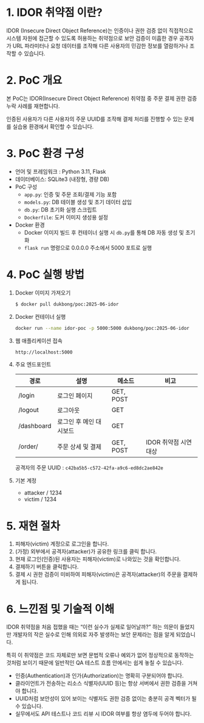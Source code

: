 # 1. IDOR 취약점 이란?

IDOR (Insecure Direct Object Reference)는 인증이나 권한 검증 없이 직접적으로 시스템 자원에 접근할 수 있도록 허용하는 취약점으로 보안 검증이 미흡한 경우 공격자가 URL 파라미터나 요청 데이터를 조작해 다른 사용자의 민감한 정보를 열람하거나 조작할 수 있습니다.

# 2. PoC 개요

본 PoC는 IDOR(Insecure Direct Object Reference) 취약점 중 주문 결제 권한 검증 누락 사례를 재현합니다.

인증된 사용자가 다른 사용자의 주문 UUID를 조작해 결제 처리를 진행할 수 있는 문제를 실습용 환경에서 확인할 수 있습니다.

# 3. PoC 환경 구성

- 언어 및 프레임워크 : Python 3.11, Flask
- 데이터베이스: SQLite3 (내장형, 경량 DB)
- PoC 구성
    - `app.py`: 인증 및 주문 조회/결제 기능 포함
    - `models.py`: DB 테이블 생성 및 초기 데이터 삽입
    - `db.py`: DB 초기화 실행 스크립트
    - `Dockerfile`: 도커 이미지 생성용 설정
- Docker 환경
    - Docker 이미지 빌드 후 컨테이너 실행 시 `db.py`를 통해 DB 자동 생성 및 초기화
    - `flask run` 명령으로 0.0.0.0 주소에서 5000 포트로 실행

# 4. PoC 실행 방법

1. Docker 이미지 가져오기
    
    ```bash
    $ docker pull dukbong/poc:2025-06-idor
    ```
    
2. Docker 컨테이너 실행
    
    ```bash
    docker run --name idor-poc -p 5000:5000 dukbong/poc:2025-06-idor
    ```
    
3. 웹 애플리케이션 접속
    
    ```bash
    http://localhost:5000
    ```
    
4. 주요 엔드포인트
    
    
    | 경로 | 설명 | 메소드 | 비고 |
    | --- | --- | --- | --- |
    | /login | 로그인 페이지 | GET, POST |  |
    | /logout | 로그아웃 | GET |  |
    | /dashboard | 로그인 후 메인 대시보드 | GET |  |
    | /order/<uuid> | 주문 상세 및 결제 | GET, POST | IDOR 취약점 시연 대상 |
    
    공격자의 주문 UUID : `c42ba5b5-c572-42fa-a9c6-ed8dc2ae842e`
    
5. 기본 계정
    - attacker / 1234
    - victim / 1234

# 5. 재현 절차

1. 피해자(victim) 계정으로 로그인을 합니다.
2. (가정) 외부에서 공격자(attacker)가 공유한 링크를 클릭 합니다.
3. 현재 로그인(인증)된 사용자는 피해자(victim)로 나와있는 것을 확인합니다.
4. 결제하기 버튼을 클릭합니다.
5. 결제 시 권한 검증이 미비하여 피해자(victim)은 공격자(attacker)의 주문을 결제하게 됩니다.

# 6. 느낀점 및 기술적 이해

IDOR 취약점을 처음 접했을 때는 “이런 실수가 실제로 일어날까?” 하는 의문이 들었지만 개발자의 작은 실수로 인해 의외로 자주 발생하는 보안 문제라는 점을 알게 되었습니다.

특히 이 취약점은 코드 자체로만 보면 문법적 오류나 예외가 없어 정상적으로 동작하는 것처럼 보이기 때문에 일반적인 QA 테스트 흐름 안에서는 쉽게 놓칠 수 있습니다.

- 인증(Authentication)과 인가(Authorization)는 명확히 구분되어야 합니다.
- 클라이언트가 전송하는 리소스 식별자(UUID 등)는 항상 서버에서 권한 검증을 거쳐야 합니다.
- UUID처럼 보안성이 있어 보이는 식별자도 권한 검증 없이는 충분히 공격 벡터가 될 수 있습니다.
- 실무에서도 API 테스트나 코드 리뷰 시 IDOR 여부를 항상 염두에 두어야 합니다.
